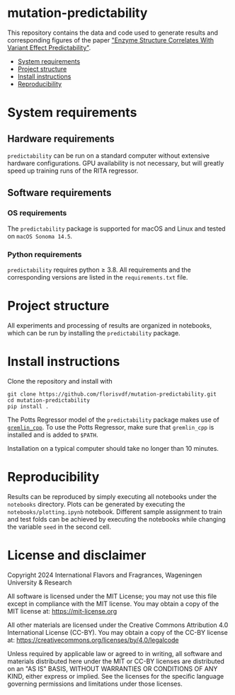 # mutation-predictability

This repository contains the data and code used to generate results and corresponding 
figures of the paper
["Enzyme Structure Correlates With Variant Effect Predictability"](https://doi.org/10.1016/j.csbj.2024.09.007).

- [System requirements](#system-requirements)
- [Project structure](#project-structure)
- [Install instructions](#install-instructions)
- [Reproducibility](#reproducibility)


# System requirements

## Hardware requirements
`predictability` can be run on a standard computer without extensive hardware configurations. 
GPU availability is not necessary, but will greatly speed up training runs of the RITA 
regressor. 

## Software requirements

### OS requirements
The `predictability` package is supported for macOS and Linux and tested on 
`macOS Sonoma 14.5`.


### Python requirements
`predictability` requires python &ge; 3.8. All requirements and the corresponding 
versions are listed in the `requirements.txt` file.

# Project structure
All experiments and processing of results are organized in notebooks, which can be run by 
installing the `predictability` package.

# Install instructions
Clone the repository and install with
```
git clone https://github.com/florisvdf/mutation-predictability.git
cd mutation-predictability
pip install .
```
The Potts Regressor model of the `predictability` package makes 
use of [`gremlin_cpp`](https://github.com/sokrypton/GREMLIN_CPP). 
To use the Potts Regressor, make sure that `gremlin_cpp` is installed 
and is added to `$PATH`. 

Installation on a typical computer should take no longer than 10 minutes.

# Reproducibility
Results can be reproduced by simply executing all notebooks under the `notebooks` 
directory. Plots can be generated by executing the `notebooks/plotting.ipynb` 
notebook. Different sample assignment to train and test folds can be achieved by 
executing the notebooks while changing the variable `seed` in the second cell.


# License and disclaimer
Copyright 2024 International Flavors and Fragrances, Wageningen University & Research

All software is licensed under the MIT License; you may not use this file except in compliance with the MIT license. You may obtain a copy of the MIT license at: https://mit-license.org

All other materials are licensed under the Creative Commons Attribution 4.0 International License (CC-BY). You may obtain a copy of the CC-BY license at: https://creativecommons.org/licenses/by/4.0/legalcode

Unless required by applicable law or agreed to in writing, all software and materials distributed here under the MIT or CC-BY licenses are distributed on an "AS IS" BASIS, WITHOUT WARRANTIES OR CONDITIONS OF ANY KIND, either express or implied. See the licenses for the specific language governing permissions and limitations under those licenses.
